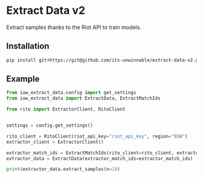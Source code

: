 # Extract Data v2

Extract samples thanks to the Riot API to train models.

## Installation
````bash
pip install git+https://git@github.com/its-unwinnable/extract-data-v2.git
````

## Example
```python
from iuw_extract_data.config import get_settings
from iuw_extract_data import ExtractData, ExtractMatchIds

from rito import ExtractorClient, RitoClient


settings = config.get_settings()

rito_client = RitoClient(riot_api_key="riot_api_key", region="EUW")
extractor_client = ExtractorClient()

extractor_match_ids = ExtractMatchIds(rito_client=rito_client, extractor_client=extractor_client, tier="BRONZE")
extractor_data = ExtractData(extractor_match_ids=extractor_match_ids)

print(extractor_data.extract_samples(n=2))
```
